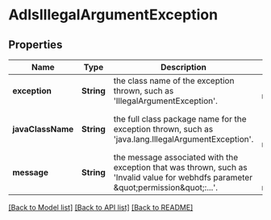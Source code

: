 # AdlsIllegalArgumentException


## Properties
Name | Type | Description | Notes
------------ | ------------- | ------------- | -------------
**exception** | **String** | the class name of the exception thrown, such as &#39;IllegalArgumentException&#39;. | [default to nothing]
**javaClassName** | **String** | the full class package name for the exception thrown, such as &#39;java.lang.IllegalArgumentException&#39;. | [optional] [readonly] [default to nothing]
**message** | **String** | the message associated with the exception that was thrown, such as &#39;Invalid value for webhdfs parameter \&quot;permission\&quot;:...&#39;. | [optional] [readonly] [default to nothing]


[[Back to Model list]](../README.md#models) [[Back to API list]](../README.md#api-endpoints) [[Back to README]](../README.md)


